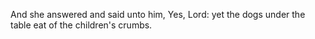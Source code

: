 And she answered and said unto him, Yes, Lord: yet the dogs under the table eat of the children's crumbs.
